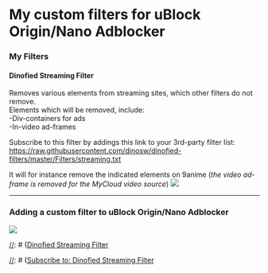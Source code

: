 # My custom filters for uBlock Origin/Nano Adblocker  

### My Filters  
#### Dinofied Streaming Filter  
Removes various elements from streaming sites, which other filters do not remove.  
Elements which will be removed, include:  
-Div-containers for ads  
-In-video ad-frames  

Subscribe to this filter by addings this link to your 3rd-party filter list:  
https://raw.githubusercontent.com/dinosw/dinofied-filters/master/Filters/streaming.txt  

It will for instance remove the indicated elements on 9anime (*the video ad-frame is removed for the MyCloud video source*)
![](https://i.imgur.com/QnKkoE4.png)

___

### Adding a custom filter to uBlock Origin/Nano Adblocker  
![](https://i.imgur.com/AcxApKv.png)

[//]: # ([**Subscribe to:** *Dinofied Streaming Filter*])
[//]: # (https://subscribe.adblockplus.org/?location=https://raw.githubusercontent.com/dinosw/dinofied-filters/master/Filters/streaming.txt&title=Dinofied%20Streaming%20Filter%2B)

[//]: # ([Dinofied Streaming Filter](https://raw.githubusercontent.com/dinosw/dinofied-filters/master/Filters/streaming.txt)  

[//]: # ([Subscribe to: Dinofied Streaming Filter](abp://subscribe/?location=https://raw.githubusercontent.com/dinosw/dinofied-filters/master/Filters/streaming.txt)

[//]: # (<a href="abp:subscribe?location=https://raw.githubusercontent.com/dinosw/dinofied-filters/master/Filters/streaming.txt">Dinofied Streaming Filter</a>)  
